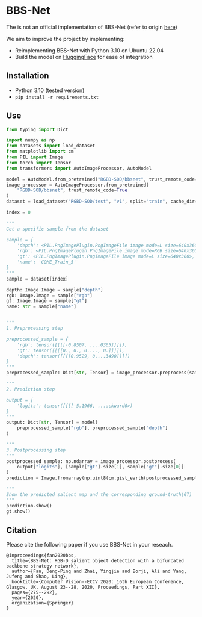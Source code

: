 # BBS-Net

The is not an official implementation of BBS-Net (refer to origin [here](https://github.com/DengPingFan/BBS-Net))

We aim to improve the project by implementing:

- Reimplementing BBS-Net with Python 3.10 on Ubuntu 22.04
- Build the model on [HuggingFace](https://huggingface.co/RGBD-SOD/bbsnet) for ease of integration

## Installation

- Python 3.10 (tested version)
- `pip install -r requirements.txt`

## Use

```python
from typing import Dict

import numpy as np
from datasets import load_dataset
from matplotlib import cm
from PIL import Image
from torch import Tensor
from transformers import AutoImageProcessor, AutoModel

model = AutoModel.from_pretrained("RGBD-SOD/bbsnet", trust_remote_code=True)
image_processor = AutoImageProcessor.from_pretrained(
    "RGBD-SOD/bbsnet", trust_remote_code=True
)
dataset = load_dataset("RGBD-SOD/test", "v1", split="train", cache_dir="data")

index = 0

"""
Get a specific sample from the dataset

sample = {
    'depth': <PIL.PngImagePlugin.PngImageFile image mode=L size=640x360>,
    'rgb': <PIL.PngImagePlugin.PngImageFile image mode=RGB size=640x360>,
    'gt': <PIL.PngImagePlugin.PngImageFile image mode=L size=640x360>,
    'name': 'COME_Train_5'
}
"""
sample = dataset[index]

depth: Image.Image = sample["depth"]
rgb: Image.Image = sample["rgb"]
gt: Image.Image = sample["gt"]
name: str = sample["name"]


"""
1. Preprocessing step

preprocessed_sample = {
    'rgb': tensor([[[[-0.8507, ....0365]]]]),
    'gt': tensor([[[[0., 0., 0...., 0.]]]]),
    'depth': tensor([[[[0.9529, 0....3490]]]])
}
"""
preprocessed_sample: Dict[str, Tensor] = image_processor.preprocess(sample)

"""
2. Prediction step

output = {
    'logits': tensor([[[[-5.1966, ...ackward0>)
}
"""
output: Dict[str, Tensor] = model(
    preprocessed_sample["rgb"], preprocessed_sample["depth"]
)

"""
3. Postprocessing step
"""
postprocessed_sample: np.ndarray = image_processor.postprocess(
    output["logits"], [sample["gt"].size[1], sample["gt"].size[0]]
)
prediction = Image.fromarray(np.uint8(cm.gist_earth(postprocessed_sample) * 255))

"""
Show the predicted salient map and the corresponding ground-truth(GT)
"""
prediction.show()
gt.show()
```

## Citation

Please cite the following paper if you use BBS-Net in your reseach.

```
@inproceedings{fan2020bbs,
  title={BBS-Net: RGB-D salient object detection with a bifurcated backbone strategy network},
  author={Fan, Deng-Ping and Zhai, Yingjie and Borji, Ali and Yang, Jufeng and Shao, Ling},
  booktitle={Computer Vision--ECCV 2020: 16th European Conference, Glasgow, UK, August 23--28, 2020, Proceedings, Part XII},
  pages={275--292},
  year={2020},
  organization={Springer}
}
```
